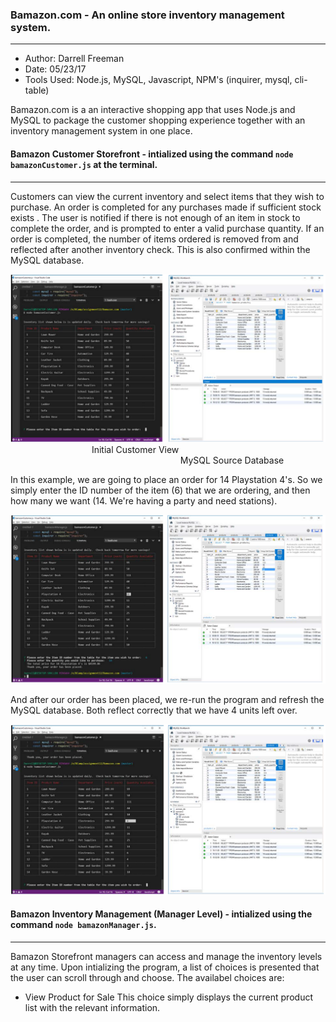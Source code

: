 ### Bamazon.com - An online store inventory management system.
***

- Author:  Darrell Freeman
- Date:  05/23/17
- Tools Used:  Node.js, MySQL, Javascript, NPM's (inquirer, mysql, cli-table)

Bamazon.com is a an interactive shopping app that uses Node.js and MySQL to package the customer shopping experience together with an inventory management system in one place.

#### Bamazon Customer Storefront - intialized using the command `node bamazonCustomer.js` at the terminal.
***

Customers can view the current inventory and select items that they wish to purchase.  An order is completed for any purchases made if sufficient stock exists .  The user is notified if there is not enough of an item in stock to complete the order, and is prompted to enter a valid purchase quantity.  If an order is completed, the number of items ordered is removed from and reflected after another inventory check.  This is also confirmed within the MySQL database. 


![Bamazon Store](images/cust1.png)
&nbsp;&nbsp;&nbsp;&nbsp;&nbsp;&nbsp;&nbsp;&nbsp;&nbsp;&nbsp;&nbsp;&nbsp;&nbsp;&nbsp;&nbsp;&nbsp;&nbsp;&nbsp;&nbsp;&nbsp;&nbsp;&nbsp;&nbsp;&nbsp;&nbsp;&nbsp;&nbsp;&nbsp;&nbsp;&nbsp;&nbsp;&nbsp;  Initial Customer View
&nbsp;&nbsp;&nbsp;&nbsp;&nbsp;&nbsp;&nbsp;&nbsp;&nbsp;&nbsp;&nbsp;&nbsp;&nbsp;&nbsp;&nbsp;&nbsp;&nbsp;&nbsp;&nbsp;&nbsp;&nbsp;&nbsp;&nbsp;&nbsp;&nbsp;&nbsp;&nbsp;&nbsp;&nbsp;&nbsp;&nbsp;&nbsp;&nbsp;&nbsp;&nbsp;&nbsp;&nbsp;&nbsp;&nbsp;&nbsp;&nbsp;&nbsp;&nbsp;&nbsp;&nbsp;&nbsp;&nbsp;&nbsp;&nbsp;&nbsp;&nbsp;&nbsp;&nbsp;&nbsp;&nbsp;&nbsp;&nbsp;&nbsp;&nbsp;&nbsp;&nbsp;&nbsp;&nbsp;&nbsp;&nbsp;&nbsp;&nbsp;&nbsp;    MySQL Source Database

In this example, we are going to place an order for 14 Playstation 4's.  So we simply enter the ID number of the item (6) that we are ordering, and then how many we want (14.  We're having a party and need stations).


![Bamazon Store](images/cust2.png)

And after our order has been placed, we re-run the program and refresh the MySQL database.  Both reflect correctly that we have 4 units left over.  

![Bamazon Store](images/cust3.png)

#### Bamazon Inventory Management (Manager Level) - intialized using the command `node bamazonManager.js`.
***


Bamazon Storefront managers can access and manage the inventory levels at any time.  Upon intializing the program, a list of choices is presented that the user can scroll through and choose.  The availabel choices are:
- View Product for Sale
This choice simply displays the current product list with the relevant information.
